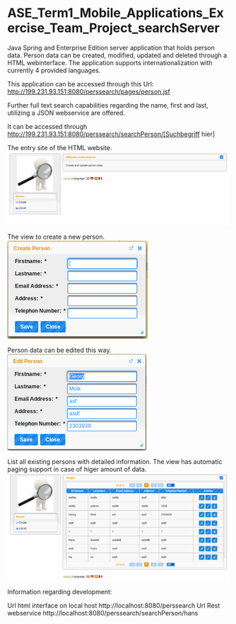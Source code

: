 ASE_Term1_Mobile_Applications_Exercise_Team_Project_searchServer
================================================================

Java Spring and Enterprise Edition server application that holds person data.
Person data can be created, modified, updated and deleted through a HTML webinterface.
The application supports internationalization with currently 4 provided languages.

This application can be accessed through this Url: http://199.231.93.151:8080/perssearch/pages/person.jsf

Further full text search capabilities regarding the name, first and last, utilizing a JSON webservice are offered.

It can be accessed through http://199.231.93.151:8080/perssearch/searchPerson/[Suchbegriff hier]

The entry site of the HTML website.
![Startseite](/screenshots/entry.png)

The view to create a new person.
![Startseite](/screenshots/create.png)

Person data can be edited this way.
![Startseite](/screenshots/edit.png)

List all existing persons with detailed information.
The view has automatic paging support in case of higer amount of data.
![Startseite](/screenshots/listall.png)



Information regarding development:

Url html interface on local host http://localhost:8080/perssearch
Url Rest webservice http://localhost:8080/perssearch/searchPerson/hans


